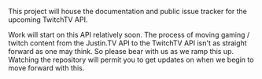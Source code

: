 This project will house the documentation and public issue tracker for the upcoming TwitchTV API.

Work will start on this API relatively soon. The process of moving gaming / twitch content from the Justin.TV API to the TwitchTV API isn't as straight forward as one may think. So please bear with us as we ramp this up. Watching the repository will permit you to get updates on when we begin to move forward with this.